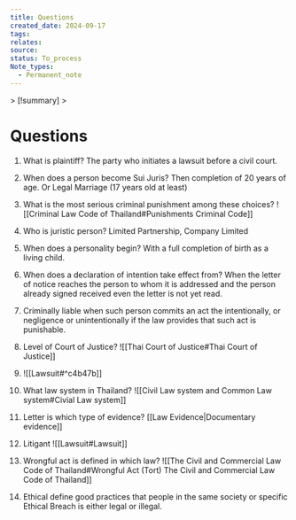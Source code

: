 ```yaml
---
title: Questions
created_date: 2024-09-17
tags: 
relates: 
source: 
status: To_process
Note_types:
  - Permanent_note
---
```

<p align="right"></p>> [!summary]
> 

# Questions
	
1. What is plaintiff?
      The party who initiates a lawsuit before a civil court.
3. When does a person become Sui Juris?
	  Then completion of 20 years of age. Or Legal Marriage (17 years old at least)
4. What is the most serious criminal punishment among these choices?
![[Criminal Law Code of Thailand#Punishments Criminal Code]]


1. Who is juristic person?
      Limited Partnership, Company Limited
2. When does a personality begin?
      With a full completion of birth as a living child.
3. When does a declaration of intention take effect from?
      When the letter of notice reaches the person to whom it is addressed and the person already signed received even the letter is not yet read.
4. Criminally liable when such person commits an act the intentionally, or negligence or unintentionally if the law provides that such act is punishable.
5. Level of Court of Justice?
   ![[Thai Court of Justice#Thai Court of Justice]]
6. ![[Lawsuit#^c4b47b]]
7. What law system in Thailand?
   ![[Civil Law system and Common Law system#Civial Law system]]
8. Letter is which type of evidence?
   [[Law Evidence|Documentary evidence]]
9. Litigant
    ![[Lawsuit#Lawsuit]]
10. Wrongful act is defined in which law?
    ![[The Civil and Commercial Law Code of Thailand#Wrongful Act (Tort) The Civil and Commercial Law Code of Thailand]]

11. Ethical define good practices that people in the same society or specific
   Ethical Breach is either legal or illegal.